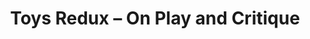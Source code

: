 ---
ee_id_show: '4244'
site: '1'
type: '5'
title: Toys Redux – On Play and Critique
url: toys-redux-on-play-and-critique
live_url:
year: '2015'
venue: Migros Museum für Gegenwartskunst
state_country: Zurich
pitch: Group show. Re-staged my landscape piece on the 10 year anniversary of its
  first showing in my 2005 Migros show.
ps:
imgs: migros-museum-2015-05-install-1-database-SA.jpg
things: "[185] [2005-021-super-landscape-1] 2005-021 Super Landscape #1"
status:
vis: Y
layout: shows
---